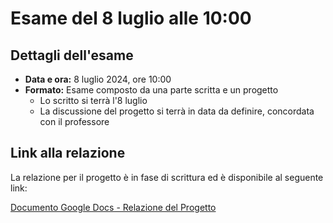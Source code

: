# Esame del 8 luglio alle 10:00

## Dettagli dell'esame

- **Data e ora:** 8 luglio 2024, ore 10:00
- **Formato:** Esame composto da una parte scritta e un progetto
  - Lo scritto si terrà l'8 luglio
  - La discussione del progetto si terrà in data da definire, concordata con il professore

## Link alla relazione

La relazione per il progetto è in fase di scrittura ed è disponibile al seguente link:

[Documento Google Docs - Relazione del Progetto](https://docs.google.com/document/d/1DzxUjuaCh5eImsaroqHq8j8oPXeEQ7thTz5TV4AdffI/)
